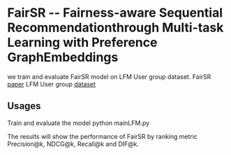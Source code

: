 # FairSR -- Fairness-aware Sequential Recommendationthrough Multi-task Learning with Preference GraphEmbeddings
we train and evaluate FairSR model on LFM User group dataset.
FairSR [paper](https://arxiv.org/pdf/2205.00313.pdf)
LFM User group [dataset](https://zenodo.org/record/3475975#.Y3fmMctBxBZ)

Usages
------
Train and evaluate the model
    python mainLFM.py 

The results will show the performance of FairSR by ranking metric Precision@k, NDCG@k, Recall@k and DIF@k.
